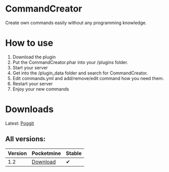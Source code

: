 # CommandCreator
Create own commands easily without any programming knowledge.
# How to use
1. Download the plugin
2. Put the CommandCreator.phar into your /plugins folder.
3. Start your server
4. Get into the /plugin_data folder and search for CommandCreator.
5. Edit commands.yml and add/remove/edit command how you need them.
6. Restart your server
7. Enjoy your new commands
# Downloads
Latest: [Poggit](https://poggit.pmmp.io/ci/LBWBDeveloper/CommandCreator/CommandCreator/dev:1)
## All versions:
|Version|Pocketmine|Stable|
|-------|----------|------|
|1.2|[Download](https://poggit.pmmp.io/r/158157/CommandCreator_dev-1.phar)| ✔|
